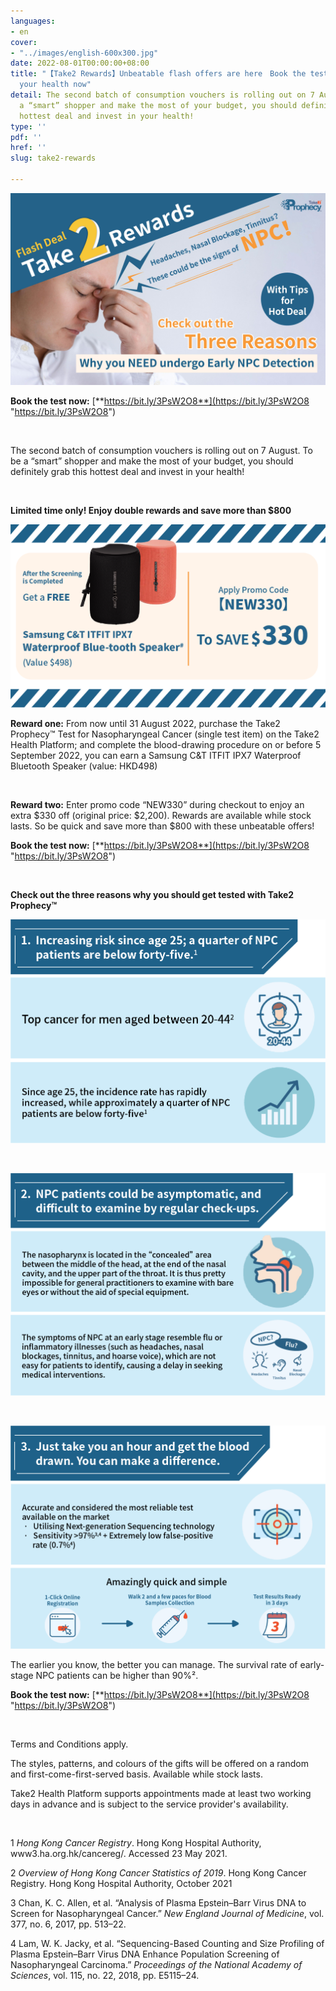 ```yaml
---
languages:
- en
cover:
- "../images/english-600x300.jpg"
date: 2022-08-01T00:00:00+08:00
title: "【Take2 Rewards】Unbeatable flash offers are here　Book the test and invest in
  your health now"
detail: The second batch of consumption vouchers is rolling out on 7 August. To be
  a “smart” shopper and make the most of your budget, you should definitely grab this
  hottest deal and invest in your health!
type: ''
pdf: ''
href: ''
slug: take2-rewards

---
```

![](../images/edmbanner-english.jpg)

**Book the test now:** [**https://bit.ly/3PsW2O8**](https://bit.ly/3PsW2O8 "https://bit.ly/3PsW2O8")

<br/>

The second batch of consumption vouchers is rolling out on 7 August. To be a “smart” shopper and make the most of your budget, you should definitely grab this hottest deal and invest in your health!

<br/>

**Limited time only! Enjoy double rewards and save more than $800**

![](../images/cw_reward_en.png)

**Reward one:** From now until 31 August 2022, purchase the Take2 Prophecy™ Test for Nasopharyngeal Cancer (single test item) on the Take2 Health Platform; and complete the blood-drawing procedure on or before 5 September 2022, you can earn a Samsung C&T ITFIT IPX7 Waterproof Bluetooth Speaker (value: HKD498)

<br/>

**Reward two:** Enter promo code “NEW330” during checkout to enjoy an extra $330 off (original price: $2,200). Rewards are available while stock lasts. So be quick and save more than $800 with these unbeatable offers!

**Book the test now:** [**https://bit.ly/3PsW2O8**](https://bit.ly/3PsW2O8 "https://bit.ly/3PsW2O8")

<br/>

**Check out the three reasons why you should get tested with Take2 Prophecy™**

![](../images/cw_reason1_en.png)

<br/>

![](../images/asset-5.png)

<br/>

![](../images/asset-6.png)

The earlier you know, the better you can manage. The survival rate of early-stage NPC patients can be higher than 90%².

**Book the test now:** [**https://bit.ly/3PsW2O8**](https://bit.ly/3PsW2O8 "https://bit.ly/3PsW2O8")

<br/>

Terms and Conditions apply.

The styles, patterns, and colours of the gifts will be offered on a random and first-come-first-served basis. Available while stock lasts.

Take2 Health Platform supports appointments made at least two working days in advance and is subject to the service provider's availability.

<br/>

1 _Hong Kong Cancer Registry_. Hong Kong Hospital Authority, www3.ha.org.hk/cancereg/. Accessed 23 May 2021.

2 _Overview of Hong Kong Cancer Statistics of 2019_. Hong Kong Cancer Registry. Hong Kong Hospital Authority, October 2021

3 Chan, K. C. Allen, et al. “Analysis of Plasma Epstein–Barr Virus DNA to Screen for Nasopharyngeal Cancer.” _New England Journal of Medicine_, vol. 377, no. 6, 2017, pp. 513–22.

4 Lam, W. K. Jacky, et al. “Sequencing-Based Counting and Size Profiling of Plasma Epstein–Barr Virus DNA Enhance Population Screening of Nasopharyngeal Carcinoma.” _Proceedings of the National_ _Academy of Sciences_, vol. 115, no. 22, 2018, pp. E5115–24.